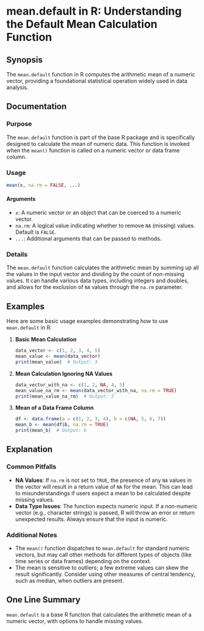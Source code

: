 <!--
Meta Description: # mean.default in R: Understanding the Default Mean Calculation Function ## Synopsis The `mean.default` function in R computes the arithmetic mean of ...
Meta Keywords: mean, numeric, values, default, function
-->

# mean.default in R: Understanding the Default Mean Calculation Function

## Synopsis
The `mean.default` function in R computes the arithmetic mean of a numeric vector, providing a foundational statistical operation widely used in data analysis.

## Documentation
### Purpose
The `mean.default` function is part of the base R package and is specifically designed to calculate the mean of numeric data. This function is invoked when the `mean()` function is called on a numeric vector or data frame column.

### Usage
```R
mean(x, na.rm = FALSE, ...)
```

#### Arguments
- `x`: A numeric vector or an object that can be coerced to a numeric vector.
- `na.rm`: A logical value indicating whether to remove `NA` (missing) values. Default is `FALSE`.
- `...`: Additional arguments that can be passed to methods.

### Details
The `mean.default` function calculates the arithmetic mean by summing up all the values in the input vector and dividing by the count of non-missing values. It can handle various data types, including integers and doubles, and allows for the exclusion of `NA` values through the `na.rm` parameter.

## Examples
Here are some basic usage examples demonstrating how to use `mean.default` in R:

1. **Basic Mean Calculation**
   ```R
   data_vector <- c(1, 2, 3, 4, 5)
   mean_value <- mean(data_vector)
   print(mean_value)  # Output: 3
   ```

2. **Mean Calculation Ignoring NA Values**
   ```R
   data_vector_with_na <- c(1, 2, NA, 4, 5)
   mean_value_na_rm <- mean(data_vector_with_na, na.rm = TRUE)
   print(mean_value_na_rm)  # Output: 3
   ```

3. **Mean of a Data Frame Column**
   ```R
   df <- data.frame(a = c(1, 2, 3, 4), b = c(NA, 5, 6, 7))
   mean_b <- mean(df$b, na.rm = TRUE)
   print(mean_b)  # Output: 6
   ```

## Explanation
### Common Pitfalls
- **NA Values**: If `na.rm` is not set to `TRUE`, the presence of any `NA` values in the vector will result in a return value of `NA` for the mean. This can lead to misunderstandings if users expect a mean to be calculated despite missing values.
- **Data Type Issues**: The function expects numeric input. If a non-numeric vector (e.g., character strings) is passed, R will throw an error or return unexpected results. Always ensure that the input is numeric.

### Additional Notes
- The `mean()` function dispatches to `mean.default` for standard numeric vectors, but may call other methods for different types of objects (like time series or data frames) depending on the context.
- The mean is sensitive to outliers; a few extreme values can skew the result significantly. Consider using other measures of central tendency, such as median, when outliers are present.

## One Line Summary
`mean.default` is a base R function that calculates the arithmetic mean of a numeric vector, with options to handle missing values.